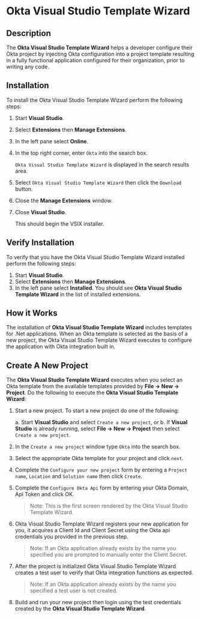 # Okta Visual Studio Template Wizard

## Description
The **Okta Visual Studio Template Wizard** helps a developer configure their Okta project by injecting Okta configuration into a project template resulting in a fully functional application configured for their organization, prior to writing any code.

## Installation
To install the Okta Visual Studio Template Wizard perform the following steps:

1. Start **Visual Studio**.

2. Select **Extensions** then **Manage Extensions**.

3. In the left pane select **Online**.

4. In the top right corner, enter `Okta` into the search box.
    
    `Okta Visual Studio Template Wizard` is displayed in the search results area.

5. Select `Okta Visual Studio Template Wizard` then click the `Download` button.

6. Close the **Manage Extensions** window.

7. Close **Visual Studio**.

    This should begin the VSIX installer.

## Verify Installation
To verify that you have the  Okta Visual Studio Template Wizard installed perform the following steps:

1. Start **Visual Studio**.
2. Select **Extensions** then **Manage Extensions**.
3. In the left pane select **Installed**.
    You should see **Okta Visual Studio Template Wizard** in the list of installed extensions.

## How it Works
The installation of **Okta Visual Studio Template Wizard** includes templates for .Net applications.  When an Okta template is selected as the basis of a new project, the Okta Visual Studio Template Wizard executes to configure the application with Okta integration built in.

## Create A New Project
The **Okta Visual Studio Template Wizard** executes when you select an Okta template from the available templates provided by **File → New → Project**.  Do the following to execute the **Okta Visual Studio Template Wizard**:

1. Start a new project. To start a new project do one of the following:
    
    a. Start **Visual Studio** and select `Create a new project`, or
    b. If **Visual Studio** is already running, select **File → New → Project** then select `Create a new project`.

2. In the `Create a new project` window type `Okta` into the search box.

3. Select the appropriate Okta template for your project and click `next`.

4. Complete the `Configure your new project` form by entering a `Project name`, `Location` and `Solution name` then click `Create`. 

5. Complete the `Configure Okta Api` form by entering your Okta Domain, Api Token and click OK.  

    > Note: This is the first screen rendered by the Okta Visual Studio Template Wizard.

6. Okta Visual Studio Template Wizard registers your new application for you, it acquires a Client Id and Client Secret using the Okta api credentials you provided in the previous step. 

    > Note: If an Okta application already exists by the name you specified you are prompted to manually enter the Client Secret. 

7. After the project is initialized Okta Visual Studio Template Wizard creates a test user to verify that Okta integration functions as expected.

    > Note: If an Okta application already exists by the name you specified a test user is not created.

8. Build and run your new project then login using the test credentials created by the **Okta Visual Studio Template Wizard**.
